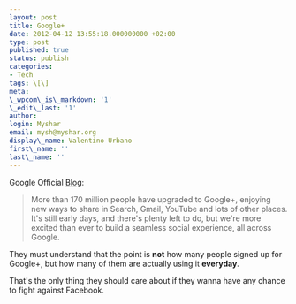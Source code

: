 ```yaml
---
layout: post
title: Google+
date: 2012-04-12 13:55:18.000000000 +02:00
type: post
published: true
status: publish
categories:
- Tech
tags: \[\]
meta:
\_wpcom\_is\_markdown: '1'
\_edit\_last: '1'
author:
login: Myshar
email: mysh@myshar.org
display\_name: Valentino Urbano
first\_name: ''
last\_name: ''
---
```


Google Official [Blog][0]:

> More than 170 million people have upgraded to Google+, enjoying new ways to share in Search, Gmail, YouTube and lots of other places. It's still early days, and there's plenty left to do, but we're more excited than ever to build a seamless social experience, all across Google.

They must understand that the point is **not** how many people signed up for Google+, but how many of them are actually using it **everyday**.

That's the only thing they should care about if they wanna have any chance to fight against Facebook.


[0]: http://googleblog.blogspot.ca/2012/04/toward-simpler-more-beautiful-google.html